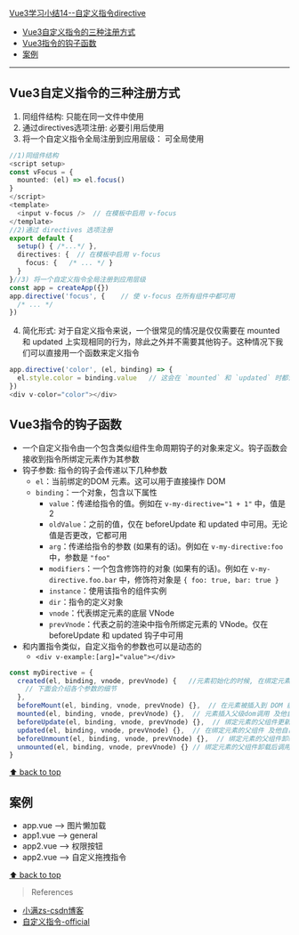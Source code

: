 [Vue3学习小结14--自定义指令directive](#top)

- [Vue3自定义指令的三种注册方式](#vue3自定义指令的三种注册方式)
- [Vue3指令的钩子函数](#vue3指令的钩子函数)
- [案例](#案例)

-------------------------------------

## Vue3自定义指令的三种注册方式

1. 同组件结构:  只能在同一文件中使用
2. 通过directives选项注册: 必要引用后使用
3. 将一个自定义指令全局注册到应用层级： 可全局使用

```ts   
//1)同组件结构
<script setup>
const vFocus = {  
  mounted: (el) => el.focus()
}
</script>
<template>
  <input v-focus />  // 在模板中启用 v-focus
</template>
//2)通过 directives 选项注册
export default {
  setup() { /*...*/ },
  directives: {  // 在模板中启用 v-focus
    focus: {   /* ... */ }
  }
}//3) 将一个自定义指令全局注册到应用层级
const app = createApp({})
app.directive('focus', {    // 使 v-focus 在所有组件中都可用
  /* ... */
})
```

4. 简化形式: 对于自定义指令来说，一个很常见的情况是仅仅需要在 mounted 和 updated 上实现相同的行为，除此之外并不需要其他钩子。这种情况下我们可以直接用一个函数来定义指令

```ts
app.directive('color', (el, binding) => {
  el.style.color = binding.value   // 这会在 `mounted` 和 `updated` 时都调用
})
<div v-color="color"></div>
```

## Vue3指令的钩子函数

- 一个自定义指令由一个包含类似组件生命周期钩子的对象来定义。钩子函数会接收到指令所绑定元素作为其参数
- 钩子参数: 指令的钩子会传递以下几种参数
  - `el`：当前绑定的DOM 元素。这可以用于直接操作 DOM
  - `binding`：一个对象，包含以下属性
    - `value`：传递给指令的值。例如在 `v-my-directive="1 + 1"` 中，值是 2
    - `oldValue`：之前的值，仅在 beforeUpdate 和 updated 中可用。无论值是否更改，它都可用
    - `arg`：传递给指令的参数 (如果有的话)。例如在 `v-my-directive:foo` 中，参数是 `"foo"`
    - `modifiers`：一个包含修饰符的对象 (如果有的话)。例如在 `v-my-directive.foo.bar` 中，修饰符对象是 `{ foo: true, bar: true }`
    - `instance`：使用该指令的组件实例
    - `dir`：指令的定义对象
    - `vnode`：代表绑定元素的底层 VNode
    - `prevVnode`：代表之前的渲染中指令所绑定元素的 VNode。仅在 beforeUpdate 和 updated 钩子中可用
- 和内置指令类似，自定义指令的参数也可以是动态的
  - `<div v-example:[arg]="value"></div>`

```ts
const myDirective = {
  created(el, binding, vnode, prevVnode) {   //元素初始化的时候, 在绑定元素的 attribute 前 或事件监听器应用前调用
    // 下面会介绍各个参数的细节
  },
  beforeMount(el, binding, vnode, prevVnode) {},  // 在元素被插入到 DOM 前调用  只调用一次
  mounted(el, binding, vnode, prevVnode) {},  // 元素插入父级dom调用 及他自己的所有子节点都挂载完成后调用
  beforeUpdate(el, binding, vnode, prevVnode) {},  // 绑定元素的父组件更新前调用 元素被更新之前调用
  updated(el, binding, vnode, prevVnode) {},  // 在绑定元素的父组件 及他自己的所有子节点都更新后调用
  beforeUnmount(el, binding, vnode, prevVnode) {},  // 绑定元素的父组件卸载前调用 在元素被移除前调用
  unmounted(el, binding, vnode, prevVnode) {} // 绑定元素的父组件卸载后调用 只调用一次
} 
```

[⬆ back to top](#top)

## 案例

- app.vue --> 图片懒加载
- app1.vue --> general
- app2.vue --> 权限按钮
- app2.vue --> 自定义拖拽指令

[⬆ back to top](#top)

> References
- [小满zs-csdn博客](https://blog.csdn.net/qq1195566313/category_11618172.html)
- [自定义指令-official](https://cn.vuejs.org/guide/reusability/custom-directives.html)
